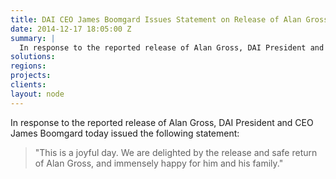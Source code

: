 ```yaml
---
title: DAI CEO James Boomgard Issues Statement on Release of Alan Gross
date: 2014-12-17 18:05:00 Z
summary: |
  In response to the reported release of Alan Gross, DAI President and CEO James Boomgard today issued the following statement.
solutions:
regions:
projects:
clients:
layout: node
---
```

In response to the reported release of Alan Gross, DAI President and CEO James Boomgard today issued the following statement:

> "This is a joyful day. We are delighted by the release and safe return of Alan Gross, and immensely happy for him and his family."  
